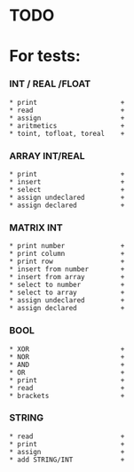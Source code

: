 # TODO


# For tests:
  ### INT / REAL /FLOAT
    * print                     +
    * read                      +
    * assign                    +
    * aritmetics                +
    * toint, tofloat, toreal    +
  ### ARRAY INT/REAL
    * print                     +
    * insert                    +
    * select                    +
    * assign undeclared         +
    * assign declared           +
  ### MATRIX INT
    * print number              +
    * print column              +
    * print row                 +
    * insert from number        +
    * insert from array         +
    * select to number          +
    * select to array           +
    * assign undeclared         +
    * assign declared           +
  ### BOOL
    * XOR                       +
    * NOR                       +
    * AND                       +
    * OR                        +
    * print                     +
    * read                      +
    * brackets                  +
  ### STRING
    * read                      +
    * print                     +
    * assign                    +
    * add STRING/INT            +
